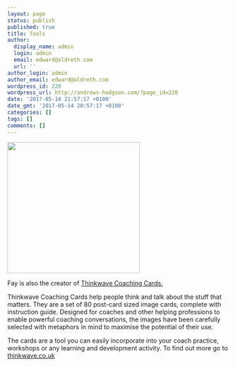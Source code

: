 ```yaml
---
layout: page
status: publish
published: true
title: Tools
author:
  display_name: admin
  login: admin
  email: edward@aldreth.com
  url: ''
author_login: admin
author_email: edward@aldreth.com
wordpress_id: 220
wordpress_url: http://andrews-hodgson.com/?page_id=220
date: '2017-05-14 21:57:17 +0100'
date_gmt: '2017-05-14 20:57:17 +0100'
categories: []
tags: []
comments: []
---
```

<p><a href="http://andrews-hodgson.com/wp-content/uploads/2017/05/Home-page-image.jpg"><img class="size-medium wp-image-228 alignright" src="http://andrews-hodgson.com/wp-content/uploads/2017/05/Home-page-image-300x297.jpg" alt="" width="300" height="297" /></a></p>
<p>Fay is also the creator of <a href="http://www.thinkwave.co.uk/" target="_blank" rel="noopener noreferrer">Thinkwave Coaching Cards.</a></p>
<p>Thinkwave Coaching Cards help people think and talk about the stuff that matters.  They are a set of 80 post-card sized image cards, complete with instruction guide.  Designed for coaches and other helping professions to enable powerful coaching conversations, the images have been carefully selected with metaphors in mind to maximise the potential of their use.</p>
<p>The cards are a tool you can easily incorporate into your coach practice, workshops or any learning and development activity.  To find out more go to <a href="http://www.thinkwave.co.uk/" target="_blank" rel="noopener noreferrer">thinkwave.co.uk</a></p>
